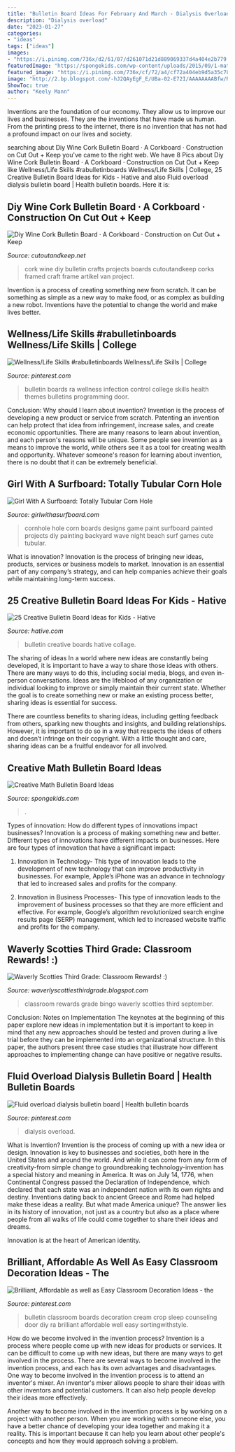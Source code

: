```yaml
---
title: "Bulletin Board Ideas For February And March - Dialysis Overload"
description: "Dialysis overload"
date: "2023-01-27"
categories:
- "ideas"
tags: ["ideas"]
images:
- "https://i.pinimg.com/736x/d2/61/07/d261071d21d889069337d4a404e2b779.jpg"
featuredImage: "https://spongekids.com/wp-content/uploads/2015/09/1-math-bulletin-board.jpg"
featured_image: "https://i.pinimg.com/736x/cf/72/a4/cf72a404eb9d5a35c786d270080d6b5e.jpg"
image: "http://2.bp.blogspot.com/-hJ2QAyEgF_E/UBa-02-E72I/AAAAAAAABfw/Rn__UlMRPnU/s1600/DSC_2441.jpg"
ShowToc: true
author: "Keely Mann"
---
```



Inventions are the foundation of our economy. They allow us to improve our lives and businesses. They are the inventions that have made us human. From the printing press to the internet, there is no invention that has not had a profound impact on our lives and society.

	

		
searching about Diy Wine Cork Bulletin Board · A Corkboard · Construction on Cut Out + Keep you've came to the right web. We have 8 Pics about Diy Wine Cork Bulletin Board · A Corkboard · Construction on Cut Out + Keep like Wellness/Life Skills #rabulletinboards Wellness/Life Skills | College, 25 Creative Bulletin Board Ideas for Kids - Hative and also Fluid overload dialysis bulletin board | Health bulletin boards. Here it is:
		
    
## Diy Wine Cork Bulletin Board · A Corkboard · Construction On Cut Out + Keep

<img loading=lazy src="http://images.coplusk.net/project_images/43881/image/NocesdeCoton_DIYWineCorkBoard-4_1265218594.jpg" onerror="this.onerror=null;this.src='https://tse2.mm.bing.net/th?id=OIP.AaY__o3ln9iUF3GWcvN2LAHaLE&amp;pid=15.1';" alt="Diy Wine Cork Bulletin Board · A Corkboard · Construction on Cut Out + Keep">

_Source: cutoutandkeep.net_

>cork wine diy bulletin crafts projects boards cutoutandkeep corks framed craft frame artikel van project. 

	

Invention is a process of creating something new from scratch. It can be something as simple as a new way to make food, or as complex as building a new robot. Inventions have the potential to change the world and make lives better.

    
## Wellness/Life Skills #rabulletinboards Wellness/Life Skills | College

<img loading=lazy src="https://i.pinimg.com/736x/cf/72/a4/cf72a404eb9d5a35c786d270080d6b5e.jpg" onerror="this.onerror=null;this.src='https://tse2.mm.bing.net/th?id=OIP.MXjZoG0qPI2VeZLr3m3wSgHaNK&amp;pid=15.1';" alt="Wellness/Life Skills #rabulletinboards Wellness/Life Skills | College">

_Source: pinterest.com_

>bulletin boards ra wellness infection control college skills health themes bulletins programming door. 

	

Conclusion: Why should I learn about invention?
Invention is the process of developing a new product or service from scratch. Patenting an invention can help protect that idea from infringement, increase sales, and create economic opportunities. There are many reasons to learn about invention, and each person's reasons will be unique. Some people see invention as a means to improve the world, while others see it as a tool for creating wealth and opportunity. Whatever someone's reason for learning about invention, there is no doubt that it can be extremely beneficial.

    
## Girl With A Surfboard: Totally Tubular Corn Hole

<img loading=lazy src="http://2.bp.blogspot.com/-hJ2QAyEgF_E/UBa-02-E72I/AAAAAAAABfw/Rn__UlMRPnU/s1600/DSC_2441.jpg" onerror="this.onerror=null;this.src='https://tse3.mm.bing.net/th?id=OIP.XVK1PQuVmb3Aij3rmjNRcgHaLL&amp;pid=15.1';" alt="Girl With A Surfboard: Totally Tubular Corn Hole">

_Source: girlwithasurfboard.com_

>cornhole hole corn boards designs game paint surfboard painted projects diy painting backyard wave night beach surf games cute tubular. 

	

What is innovation?
Innovation is the process of bringing new ideas, products, services or business models to market. Innovation is an essential part of any company’s strategy, and can help companies achieve their goals while maintaining long-term success.

    
## 25 Creative Bulletin Board Ideas For Kids - Hative

<img loading=lazy src="https://hative.com/wp-content/uploads/2014/06/bulletin-board-ideas-collage.jpg" onerror="this.onerror=null;this.src='https://tse4.mm.bing.net/th?id=OIP.ye0d3kTLx052ofL8Z0Hz1AHaGL&amp;pid=15.1';" alt="25 Creative Bulletin Board Ideas for Kids - Hative">

_Source: hative.com_

>bulletin creative boards hative collage. 

	

The sharing of ideas
In a world where new ideas are constantly being developed, it is important to have a way to share those ideas with others. There are many ways to do this, including social media, blogs, and even in-person conversations.
Ideas are the lifeblood of any organization or individual looking to improve or simply maintain their current state. Whether the goal is to create something new or make an existing process better, sharing ideas is essential for success.

There are countless benefits to sharing ideas, including getting feedback from others, sparking new thoughts and insights, and building relationships. However, it is important to do so in a way that respects the ideas of others and doesn’t infringe on their copyright. With a little thought and care, sharing ideas can be a fruitful endeavor for all involved.

    
## Creative Math Bulletin Board Ideas

<img loading=lazy src="https://spongekids.com/wp-content/uploads/2015/09/1-math-bulletin-board.jpg" onerror="this.onerror=null;this.src='https://tse4.mm.bing.net/th?id=OIP.z3DMoVJOLaYC2sa08SJncgHaLH&amp;pid=15.1';" alt="Creative Math Bulletin Board Ideas">

_Source: spongekids.com_

>. 

	

Types of innovation: How do different types of innovations impact businesses?
Innovation is a process of making something new and better. Different types of innovations have different impacts on businesses. Here are four types of innovation that have a significant impact:
1. Innovation in Technology- This type of innovation leads to the development of new technology that can improve productivity in businesses. For example, Apple’s iPhone was an advance in technology that led to increased sales and profits for the company.

2. Innovation in Business Processes- This type of innovation leads to the improvement of business processes so that they are more efficient and effective. For example, Google’s algorithm revolutionized search engine results page (SERP) management, which led to increased website traffic and profits for the company.


    
## Waverly Scotties Third Grade: Classroom Rewards! :)

<img loading=lazy src="http://4.bp.blogspot.com/-RwXZXJwIGqs/VCb1tEFjhXI/AAAAAAAAAXM/-IVozfL7j00/s1600/Bingo%2Bchart.JPG" onerror="this.onerror=null;this.src='https://tse1.mm.bing.net/th?id=OIP.m84UAqCWfaN_scuI_UcwvgHaJ4&amp;pid=15.1';" alt="Waverly Scotties Third Grade: Classroom Rewards! :)">

_Source: waverlyscottiesthirdgrade.blogspot.com_

>classroom rewards grade bingo waverly scotties third september. 

	

Conclusion: Notes on Implementation
The keynotes at the beginning of this paper explore new ideas in implementation but it is important to keep in mind that any new approaches should be tested and proven during a live trial before they can be implemented into an organizational structure. In this paper, the authors present three case studies that illustrate how different approaches to implementing change can have positive or negative results.

    
## Fluid Overload Dialysis Bulletin Board | Health Bulletin Boards

<img loading=lazy src="https://i.pinimg.com/736x/59/f8/b7/59f8b7776e46b449769165dab2757a65.jpg" onerror="this.onerror=null;this.src='https://tse3.mm.bing.net/th?id=OIP.bywPYsojtx_h6uFNG-4e0AHaKy&amp;pid=15.1';" alt="Fluid overload dialysis bulletin board | Health bulletin boards">

_Source: pinterest.com_

>dialysis overload. 

	

What is Invention?
Invention is the process of coming up with a new idea or design. Innovation is key to businesses and societies, both here in the United States and around the world. And while it can come from any form of creativity-from simple change to groundbreaking technology-invention has a special history and meaning in America.
It was on July 14, 1776, when Continental Congress passed the Declaration of Independence, which declared that each state was an independent nation with its own rights and destiny. Inventions dating back to ancient Greece and Rome had helped make these ideas a reality. But what made America unique? The answer lies in its history of innovation, not just as a country but also as a place where people from all walks of life could come together to share their ideas and dreams.

Innovation is at the heart of American identity.

    
## Brilliant, Affordable As Well As Easy Classroom Decoration Ideas - The

<img loading=lazy src="https://i.pinimg.com/736x/d2/61/07/d261071d21d889069337d4a404e2b779.jpg" onerror="this.onerror=null;this.src='https://tse3.mm.bing.net/th?id=OIP.OotZGTPXDfTNB-pTgPEfagHaJ3&amp;pid=15.1';" alt="Brilliant, Affordable as well as Easy Classroom Decoration Ideas - the">

_Source: pinterest.com_

>bulletin classroom boards decoration cream crop sleep counseling door diy ra brilliant affordable well easy sortingwithstyle. 

	

How do we become involved in the invention process?
Invention is a process where people come up with new ideas for products or services. It can be difficult to come up with new ideas, but there are many ways to get involved in the process. There are several ways to become involved in the invention process, and each has its own advantages and disadvantages.
One way to become involved in the invention process is to attend an inventor's mixer. An inventor's mixer allows people to share their ideas with other inventors and potential customers. It can also help people develop their ideas more effectively.

Another way to become involved in the invention process is by working on a project with another person. When you are working with someone else, you have a better chance of developing your idea together and making it a reality. This is important because it can help you learn about other people's concepts and how they would approach solving a problem.

